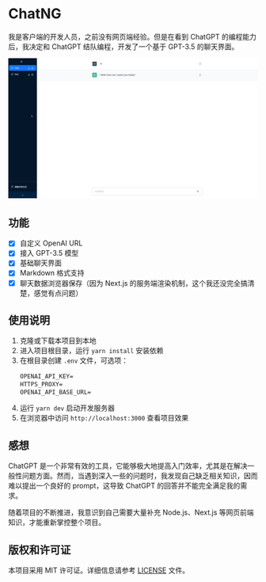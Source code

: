 # ChatNG

我是客户端的开发人员，之前没有网页端经验。但是在看到 ChatGPT 的编程能力后，我决定和 ChatGPT 结队编程，开发了一个基于 GPT-3.5 的聊天界面。

![](./pics/pic1.png)

## 功能

-   [x] 自定义 OpenAI URL
-   [x] 接入 GPT-3.5 模型
-   [x] 基础聊天界面
-   [x] Markdown 格式支持
-   [x] 聊天数据浏览器保存（因为 Next.js 的服务端渲染机制，这个我还没完全搞清楚，感觉有点问题）

## 使用说明

1. 克隆或下载本项目到本地
2. 进入项目根目录，运行 `yarn install` 安装依赖
3. 在根目录创建 `.env` 文件，可选项：
    ```
    OPENAI_API_KEY=
    HTTPS_PROXY=
    OPENAI_API_BASE_URL=
    ```
4. 运行 `yarn dev` 启动开发服务器
5. 在浏览器中访问 `http://localhost:3000` 查看项目效果

## 感想

ChatGPT 是一个非常有效的工具，它能够极大地提高入门效率，尤其是在解决一般性问题方面。然而，当遇到深入一些的问题时，我发现自己缺乏相关知识，因而难以提出一个良好的 prompt，这导致 ChatGPT 的回答并不能完全满足我的需求。

随着项目的不断推进，我意识到自己需要大量补充 Node.js、Next.js 等网页前端知识，才能重新掌控整个项目。

## 版权和许可证

本项目采用 MIT 许可证。详细信息请参考 [LICENSE](LICENSE) 文件。
